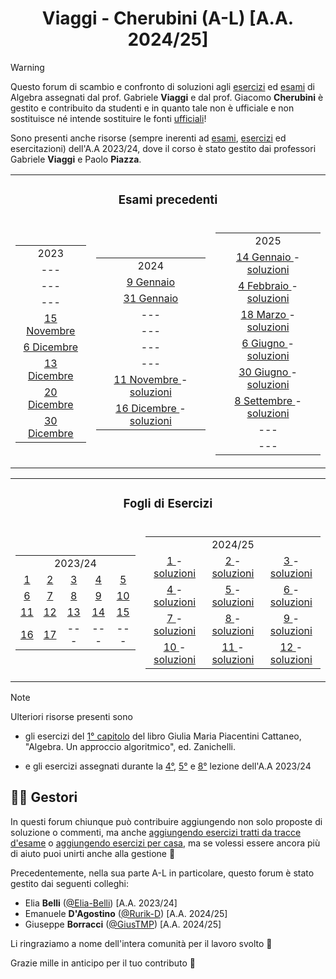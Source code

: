 <div align="center">

# Viaggi - Cherubini (A-L) [A.A. 2024/25]

</div>

> [!WARNING]
> Questo forum di scambio e confronto di soluzioni agli [esercizi](https://github.com/sapienzastudentsnetwork/algebra/discussions/categories/esercizi-viaggi-cherubini?discussions_q=is%3Aopen+category%3A"Esercizi+-+Viaggi%2FCherubini"+sort%3Adate_created) ed [esami](https://github.com/sapienzastudentsnetwork/algebra/discussions/categories/esami-viaggi-cherubini) di Algebra assegnati dal prof. Gabriele **Viaggi** e dal prof. Giacomo **Cherubini** è gestito e contribuito da studenti e in quanto tale non è ufficiale e non sostituisce né intende sostituire le fonti [ufficiali](https://sites.google.com/uniroma1.it/gabriele-viaggi/teaching/algebra-ws-24-25)!
>
> Sono presenti anche risorse (sempre inerenti ad [esami](https://github.com/sapienzastudentsnetwork/algebra/discussions/categories/esami-viaggi-piazza), [esercizi](https://github.com/sapienzastudentsnetwork/algebra/discussions/categories/esercizi-viaggi-piazza) ed esercitazioni) dell'A.A 2023/24, dove il corso è stato gestito dai professori Gabriele **Viaggi** e Paolo **Piazza**.

<table align="center">
  <tr>
    <td colspan="3" align="center">
      <h3> Esami precedenti</h3>
    </td>
  </tr>
  <tr>
    <td>
      <table>
        <tr>
          <td align="center"> 2023 </td>
        </tr>
        <tr>
          <td align="center"> --- </td>
        </tr>
        <tr>
          <td align="center"> --- </td>
        </tr>
        <tr>
          <td align="center"> --- </td>
        </tr>
        <tr>
          <td align="center"> <a href="https://github.com/sapienzastudentsnetwork/algebra/discussions?discussions_q=label%3A%22esercitazione+15+novembre+2023%22"> 15 Novembre </a>
          </td>
        </tr>
        <tr>
          <td align="center"> <a href="https://github.com/sapienzastudentsnetwork/algebra/discussions?discussions_q=label%3A%22esercitazione+6+dicembre+2023%22"> 6 Dicembre </a> 
          </td>
        </tr>
        <tr>
          <td align="center">
            <a href="https://github.com/sapienzastudentsnetwork/algebra/discussions?discussions_q=label%3A%22esercitazione+13+dicembre+2023%22"> 13 Dicembre </a>
          </td>
        </tr>
        <tr>
          <td align="center">
            <a href="https://github.com/sapienzastudentsnetwork/algebra/discussions?discussions_q=label%3A%22esercitazione+20+dicembre+2023%22"> 20 Dicembre </a>
          </td>
        </tr>
        <tr>
          <td align="center">
            <a href="https://github.com/sapienzastudentsnetwork/algebra/discussions?discussions_q=label%3A%22prova+30+dicembre+2023+%5BA-L%5D%22"> 30 Dicembre </a>
          </td>
        </tr>
      </table>
    </td>
    <td>
      <table>
        <tr>
          <td align="center">2024</td>
        </tr>
        <tr>
          <td align="center"> <a href="https://github.com/sapienzastudentsnetwork/algebra/discussions?discussions_q=label%3A%229+gennaio+2024+%5BA-L%5D%22"> 9 Gennaio </a> 
          </td>
        </tr>
        <tr>
          <td align="center"> <a href="https://github.com/sapienzastudentsnetwork/algebra/discussions?discussions_q=label%3A%2231+gennaio+2024+%5BA-L%5D%22"> 31 Gennaio </a>
          </td>
        </tr>
        <tr>
          <td align="center"> --- </td>
        </tr>
        <tr>
          <td align="center"> --- </td>
        </tr>
        <tr>
          <td align="center"> --- </td>
        </tr>
        <tr>
          <td align="center"> --- </td>
        </tr>
        <tr>
          <td align="center"> <a href="https://github.com/sapienzastudentsnetwork/algebra/discussions?discussions_q=is%3Aopen+label%3A%2211+novembre+2024+%5BA-L%5D%22"> 11 Novembre </a> - <a href="https://drive.google.com/file/d/1SdUqojUY-SylrSOnYNBwqqwrb4d2gixa/view"> soluzioni </a> </td>
        </tr>
        <tr>
          <td align="center"> <a href="https://github.com/sapienzastudentsnetwork/algebra/discussions?discussions_q=is%3Aopen+label%3A%2216+dicembre+2024+%5BA-L%5D%22"> 16 Dicembre </a> - <a href="https://drive.google.com/file/d/1dWzkUvXfARdo-zRvEKht67q8YCjArLeD/view"> soluzioni </a> </td>
        </tr>
      </table>
    </td>
    <td>
      <table>
        <tr>
          <td align="center"> 2025 </td>
        </tr>
        <tr>
          <td align="center"> <a href="https://github.com/sapienzastudentsnetwork/algebra/discussions?discussions_q=label%3A%2214+gennaio+2025+%5BA-L%5D%22"> 14 Gennaio </a> - <a href="https://drive.google.com/file/d/1Fs9xj6rKGF0WX5C8AukUjZdefGp4whJ8/view"> soluzioni </a>
          </td>
        </tr>
        <tr>
          <td align="center"> <a href="https://github.com/sapienzastudentsnetwork/algebra/discussions?discussions_q=label%3A%224+febbraio+2025+%5BA-L%5D%22"> 4 Febbraio </a> - <a href="https://drive.google.com/file/d/1T0gOxGfLqKR2nvT7tgR7Dg5iFKpxatMl/view"> soluzioni </a>
          </td>
        </tr>
        <tr>
          <td align="center"> <a href="https://github.com/sapienzastudentsnetwork/algebra/discussions?discussions_q=is%3Aopen+label%3A%2218+marzo+2025+%5BA-L%5D%22"> 18 Marzo </a> - <a href="https://drive.google.com/file/d/1EMHmaRAVk1U9LZH3B89FiJu8GknxQF6O/view"> soluzioni </a> </td>
        </tr>
        <tr>
          <td align="center"> <a href="https://github.com/sapienzastudentsnetwork/algebra/discussions?discussions_q=is%3Aopen+label%3A%226+giugno+2025+%5BA-L%5D%22"> 6 Giugno </a> - <a href="https://drive.google.com/file/d/1NFT0sUCMJ8tsuFW_NIN1VKpxJBfrjLIh/view"> soluzioni </a> </td>
        </tr>
        <tr>
          <td align="center"> <a href="https://github.com/sapienzastudentsnetwork/algebra/discussions?discussions_q=is%3Aopen+label%3A%2230+giugno+2025+%5BA-L%5D%22"> 30 Giugno </a> - <a href="https://drive.google.com/file/d/1Cl-dR8KdPgCS2V7drpSeILRKMMZL3_YU/view"> soluzioni </a> </td>
        </tr>
        <tr>
          <td align="center"> <a href="https://github.com/sapienzastudentsnetwork/algebra/discussions?discussions_q=is%3Aopen+label%3A%228+settembre+2025+%5BA-L%5D%22"> 8 Settembre </a> - <a href="https://drive.google.com/file/d/1PO2LZBdQucC4KOsX12sv9nPfSElyPvLI/view"> soluzioni </a> </td>
        </tr>
        <tr>
          <td align="center"> --- </td>
        </tr>
        <tr>
          <td align="center"> --- </td>
        </tr>
      </table>
    </td>
  </tr>
</table>


<table align="center">
  <tr>
    <td colspan="2" align="center">
      <h3> Fogli di Esercizi </h3>
    </td>
  </tr>
  <tr>
    <td>
      <table>
        <tr>
          <td colspan="5" align="center"> 2023/24 </td>
        </tr>
        <tr>
          <td align="center"> <a href="https://github.com/sapienzastudentsnetwork/algebra/discussions?discussions_q=is%3Aopen+foglio+1+label%3A%22%5BA-L%5D+%282023%2F24%29+Foglio+1%22"> 1 </a> </td>
          <td align="center"> <a href="https://github.com/sapienzastudentsnetwork/algebra/discussions?discussions_q=label%3A%22%5BA-L%5D+%282023%2F24%29+Foglio+2%22"> 2 </a> </td>
          <td align="center"> <a href="https://github.com/sapienzastudentsnetwork/algebra/discussions?discussions_q=label%3A%22%5BA-L%5D+%282023%2F24%29+Foglio+3%22"> 3 </a> </td>
          <td align="center"> <a href="https://github.com/sapienzastudentsnetwork/algebra/discussions?discussions_q=label%3A%22%5BA-L%5D+%282023%2F24%29+Foglio+4%22"> 4 </a> </td>
          <td align="center"> <a href="https://github.com/sapienzastudentsnetwork/algebra/discussions?discussions_q=label%3A%22%5BA-L%5D+%282023%2F24%29+Foglio+5%22"> 5 </a> </td>
        </tr>
        <tr>
          <td align="center"> <a href="https://github.com/sapienzastudentsnetwork/algebra/discussions?discussions_q=label%3A%22%5BA-L%5D+%282023%2F24%29+Foglio+6%22"> 6 </a> </td>
          <td align="center"> <a href="https://github.com/sapienzastudentsnetwork/algebra/discussions?discussions_q=label%3A%22%5BA-L%5D+%282023%2F24%29+Foglio+7%22"> 7 </a> </td>
          <td align="center"> <a href="https://github.com/sapienzastudentsnetwork/algebra/discussions?discussions_q=label%3A%22%5BA-L%5D+%282023%2F24%29+Foglio+8%22"> 8 </a> </td>
          <td align="center"> <a href="https://github.com/sapienzastudentsnetwork/algebra/discussions?discussions_q=label%3A%22%5BA-L%5D+%282023%2F24%29+Foglio+9%22"> 9 </a> </td>
          <td align="center"> <a href="https://github.com/sapienzastudentsnetwork/algebra/discussions?discussions_q=label%3A%22%5BA-L%5D+%282023%2F24%29+Foglio+10%22"> 10 </a> </td>
        </tr>
        <tr>
          <td align="center"> <a href="https://github.com/sapienzastudentsnetwork/algebra/discussions?discussions_q=label%3A%22%5BA-L%5D+%282023%2F24%29+Foglio+11%22"> 11 </a> </td>
          <td align="center"> <a href="https://github.com/sapienzastudentsnetwork/algebra/discussions?discussions_q=label%3A%22%5BA-L%5D+%282023%2F24%29+Foglio+12%22"> 12 </a> </td>
          <td align="center"> <a href="https://github.com/sapienzastudentsnetwork/algebra/discussions?discussions_q=label%3A%22%5BA-L%5D+%282023%2F24%29+Foglio+13%22"> 13 </a> </td>
          <td align="center"> <a href="https://github.com/sapienzastudentsnetwork/algebra/discussions?discussions_q=label%3A%22%5BA-L%5D+%282023%2F24%29+Foglio+14%22"> 14 </a> </td>
          <td align="center"> <a href="https://github.com/sapienzastudentsnetwork/algebra/discussions?discussions_q=label%3A%22%5BA-L%5D+%282023%2F24%29+Foglio+15%22"> 15 </a> </td>
        </tr>
        <tr>
          <td align="center"> <a href="https://github.com/sapienzastudentsnetwork/algebra/discussions?discussions_q=label%3A%22%5BA-L%5D+%282023%2F24%29+Foglio+16%22"> 16 </a> </td>
          <td align="center"> <a href="https://github.com/sapienzastudentsnetwork/algebra/discussions?discussions_q=label%3A%22%5BA-L%5D+%282023%2F24%29+Foglio+17%22"> 17 </a> </td>
          <td align="center"> --- </td>
          <td align="center"> --- </td>
          <td align="center"> --- </td>
        </tr>
      </table>
    </td>
    <td>
      <table>
        <tr>
          <td colspan="3" align="center"> 2024/25 </td>
        </tr>
        <tr>
          <td align="center"> <a href="https://github.com/sapienzastudentsnetwork/algebra/discussions?discussions_q=is%3Aopen+foglio+1+label%3A%22%5BA-L%5D+%282024%2F25%29+Foglio+1%22"> 1 </a> - <a href="https://drive.google.com/file/d/1oohrVUhdZmlYfZQlIrk-xiGubeRLhJVg/view"> soluzioni </a> </td>
          <td align="center"> <a href="https://github.com/sapienzastudentsnetwork/algebra/discussions?discussions_q=is%3Aopen+foglio+2+label%3A%22%5BA-L%5D+%282024%2F25%29+Foglio+2%22"> 2 </a> - <a href="https://drive.google.com/file/d/1AYqaD89JwS9kGn3pJ4_ZpqHLOT-D3yIw/view"> soluzioni </a> </td>
          <td align="center"> <a href="https://github.com/sapienzastudentsnetwork/algebra/discussions?discussions_q=is%3Aopen+foglio+3+label%3A%22%5BA-L%5D+%282024%2F25%29+Foglio+3%22"> 3 </a> - <a href="https://drive.google.com/file/d/1-L6M95Hj8nqX38J0BVsG3vn26l_xjfFg/view"> soluzioni </a> </td>
        </tr>
        <tr>
          <td align="center"> <a href="https://github.com/sapienzastudentsnetwork/algebra/discussions?discussions_q=is%3Aopen+foglio+4+label%3A%22%5BA-L%5D+%282024%2F25%29+Foglio+4%22"> 4 </a> - <a href="https://drive.google.com/file/d/1cGkcgtcX07ZVmQHXQZJEkWQ-r6TwS4-7/view"> soluzioni </a> </td>
          <td align="center"> <a href="https://github.com/sapienzastudentsnetwork/algebra/discussions?discussions_q=label%3A%22%5BA-L%5D+%282024%2F25%29+Foglio+5%22"> 5 </a> - <a href="https://drive.google.com/file/d/16Kz0D4NdH9bQiitGnSGNiTrehyobLUdk/view"> soluzioni </a> </td>
          <td align="center"> <a href="https://github.com/sapienzastudentsnetwork/algebra/discussions?discussions_q=label%3A%22%5BA-L%5D+%282024%2F25%29+Foglio+6%22"> 6 </a> - <a href="https://drive.google.com/file/d/163BbVf77bu8eaKWJtsUopVKSGIcyZbmT/view"> soluzioni </a> </td>
        </tr>
        <tr>
          <td align="center"> <a href="https://github.com/sapienzastudentsnetwork/algebra/discussions?discussions_q=is%3Aopen+label%3A%22%5BA-L%5D+%282024%2F25%29+Foglio+7%22"> 7 </a> - <a href="https://drive.google.com/file/d/1xUGhXkAreIz-OBJA_yN8CdyTNRBLPMJM/view"> soluzioni </a> </td>
          <td align="center"> <a href="https://github.com/sapienzastudentsnetwork/algebra/discussions?discussions_q=is%3Aopen+label%3A%22%5BA-L%5D+%282024%2F25%29+Foglio+8%22"> 8 </a> - <a href="https://drive.google.com/file/d/1yA31vj06BMjnAisu0q3Pzoww82rh0Pk2/view"> soluzioni </a> </td>
          <td align="center"> <a href="https://github.com/sapienzastudentsnetwork/algebra/discussions?discussions_q=is%3Aopen+label%3A%22%5BA-L%5D+%282024%2F25%29+Foglio+9%22"> 9 </a> - <a href="https://drive.google.com/file/d/1XQHTlkpEcGS4yifPFL0JB646SiLcGqR2/view"> soluzioni </a> </td>
        </tr>
        <tr>
          <td align="center"> <a href="https://github.com/sapienzastudentsnetwork/algebra/discussions?discussions_q=is%3Aopen+label%3A%22%5BA-L%5D+%282024%2F25%29+Foglio+10%22"> 10 </a> - <a href="https://drive.google.com/file/d/186zf4lL8D69eeIABaqYqaF6VBwV47thU/view"> soluzioni </a> </td>
          <td align="center"> <a href="https://github.com/sapienzastudentsnetwork/algebra/discussions?discussions_q=is%3Aopen+label%3A%22%5BA-L%5D+%282024%2F25%29+Foglio+11%22"> 11 </a> - <a href="https://drive.google.com/file/d/1yto1oo40Skf3uPolDpnJRWY5Q45cr-C6/view"> soluzioni </a> </td>
          <td align="center"> <a href="https://github.com/sapienzastudentsnetwork/algebra/discussions?discussions_q=is%3Aopen+label%3A%22%5BA-L%5D+%282024%2F25%29+Foglio+12%22"> 12 </a> - <a href="https://drive.google.com/file/d/18nVvI0gYeByEAkVcNP5kUb1sw35Z61Xd/view"> soluzioni </a> </td>
        </tr>
      </table>
    </td>
  </tr>
</table>

> [!NOTE]
> Ulteriori risorse presenti sono
> - gli esercizi del [1° capitolo](https://github.com/sapienzastudentsnetwork/algebra/discussions?discussions_q=label%3A%22Algebra.+Un+approccio+algoritmico%22) del libro Giulia Maria Piacentini Cattaneo, "Algebra. Un approccio algoritmico", ed. Zanichelli.
>
> - e gli esercizi assegnati durante la [4°](https://github.com/sapienzastudentsnetwork/algebra/discussions?discussions_q=is%3Aopen+%5BA-L%5D+%282023%2F24%29+Lezione+label%3A%22lezione+4+2023%2F24+%5BA-L%5D%22), [5°](https://github.com/sapienzastudentsnetwork/algebra/discussions?discussions_q=label%3A%22lezione+5+2023%2F24+%5BA-L%5D%22) e [8°](https://github.com/sapienzastudentsnetwork/algebra/discussions?discussions_q=label%3A%22lezione+8+2023%2F24+%5BA-L%5D%22) lezione dell'A.A 2023/24

## 👷‍♀️ Gestori

In questi forum chiunque può contribuire aggiungendo non solo proposte di soluzione o commenti, ma anche [aggiungendo esercizi tratti da tracce d'esame](../../../discussions/new?category=esami-viaggi-cherubini) o [aggiungendo esercizi per casa](../../../discussions/new?category=esercizi-viaggi-cherubini), ma se volessi essere ancora più di aiuto puoi unirti anche alla gestione 🙂

Precedentemente, nella sua parte A-L in particolare, questo forum è stato gestito dai seguenti colleghi:
- Elia **Belli** ([@Elia-Belli](https://github.com/Elia-Belli/)) [A.A. 2023/24]
- Emanuele **D'Agostino** ([@Rurik-D](https://github.com/Rurik-D/)) [A.A. 2024/25]
- Giuseppe **Borracci** ([@GiusTMP](https://github.com/GiusTMP)) [A.A. 2024/25]

Li ringraziamo a nome dell'intera comunità per il lavoro svolto 💪

Grazie mille in anticipo per il tuo contributo 🙌
